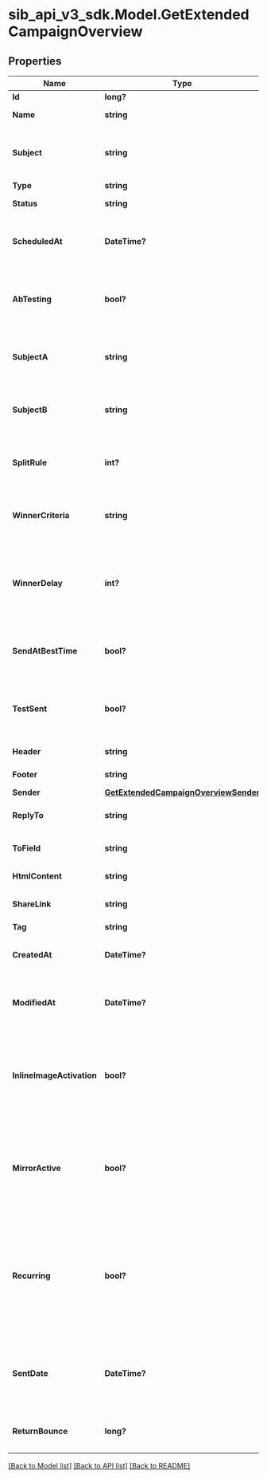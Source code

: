 # sib_api_v3_sdk.Model.GetExtendedCampaignOverview
## Properties

Name | Type | Description | Notes
------------ | ------------- | ------------- | -------------
**Id** | **long?** | ID of the campaign | 
**Name** | **string** | Name of the campaign | 
**Subject** | **string** | Subject of the campaign. Only available if &#x60;abTesting&#x60; flag of the campaign is &#x60;false&#x60; | [optional] 
**Type** | **string** | Type of campaign | 
**Status** | **string** | Status of the campaign | 
**ScheduledAt** | **DateTime?** | UTC date-time on which campaign is scheduled (YYYY-MM-DDTHH:mm:ss.SSSZ) | [optional] 
**AbTesting** | **bool?** | Status of A/B Test for the campaign. abTesting &#x3D; false means it is disabled, &amp; abTesting &#x3D; true means it is enabled. | [optional] 
**SubjectA** | **string** | Subject A of the ab-test campaign. Only available if &#x60;abTesting&#x60; flag of the campaign is &#x60;true&#x60; | [optional] 
**SubjectB** | **string** | Subject B of the ab-test campaign. Only available if &#x60;abTesting&#x60; flag of the campaign is &#x60;true&#x60; | [optional] 
**SplitRule** | **int?** | The size of your ab-test groups. Only available if &#x60;abTesting&#x60; flag of the campaign is &#x60;true&#x60; | [optional] 
**WinnerCriteria** | **string** | Criteria for the winning version. Only available if &#x60;abTesting&#x60; flag of the campaign is &#x60;true&#x60; | [optional] 
**WinnerDelay** | **int?** | The duration of the test in hours at the end of which the winning version will be sent. Only available if &#x60;abTesting&#x60; flag of the campaign is &#x60;true&#x60; | [optional] 
**SendAtBestTime** | **bool?** | It is true if you have chosen to send your campaign at best time, otherwise it is false | [optional] 
**TestSent** | **bool?** | Retrieved the status of test email sending. (true&#x3D;Test email has been sent  false&#x3D;Test email has not been sent) | 
**Header** | **string** | Header of the campaign | 
**Footer** | **string** | Footer of the campaign | 
**Sender** | [**GetExtendedCampaignOverviewSender**](GetExtendedCampaignOverviewSender.md) |  | 
**ReplyTo** | **string** | Email defined as the &quot;Reply to&quot; of the campaign | 
**ToField** | **string** | Customisation of the &quot;to&quot; field of the campaign | [optional] 
**HtmlContent** | **string** | HTML content of the campaign | 
**ShareLink** | **string** | Link to share the campaign on social medias | [optional] 
**Tag** | **string** | Tag of the campaign | [optional] 
**CreatedAt** | **DateTime?** | Creation UTC date-time of the campaign (YYYY-MM-DDTHH:mm:ss.SSSZ) | 
**ModifiedAt** | **DateTime?** | UTC date-time of last modification of the campaign (YYYY-MM-DDTHH:mm:ss.SSSZ) | 
**InlineImageActivation** | **bool?** | Status of inline image. inlineImageActivation &#x3D; false means image can’t be embedded, &amp; inlineImageActivation &#x3D; true means image can be embedded, in the email. | [optional] 
**MirrorActive** | **bool?** | Status of mirror links in campaign. mirrorActive &#x3D; false means mirror links are deactivated, &amp; mirrorActive &#x3D; true means mirror links are activated, in the campaign | [optional] 
**Recurring** | **bool?** | FOR TRIGGER ONLY ! Type of trigger campaign.recurring &#x3D; false means contact can receive the same Trigger campaign only once, &amp; recurring &#x3D; true means contact can receive the same Trigger campaign several times | [optional] 
**SentDate** | **DateTime?** | Sent UTC date-time of the campaign (YYYY-MM-DDTHH:mm:ss.SSSZ). Only available if &#39;status&#39; of the campaign is &#39;sent&#39; | [optional] 
**ReturnBounce** | **long?** | Total number of non-delivered campaigns for a particular campaign id. | [optional] 

[[Back to Model list]](../README.md#documentation-for-models) [[Back to API list]](../README.md#documentation-for-api-endpoints) [[Back to README]](../README.md)

